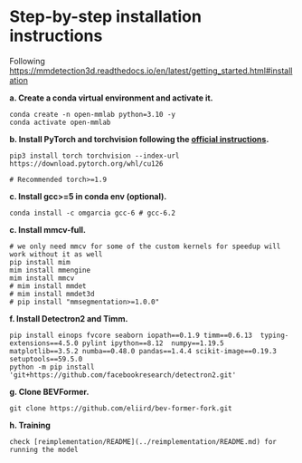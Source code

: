 # Step-by-step installation instructions

Following https://mmdetection3d.readthedocs.io/en/latest/getting_started.html#installation



**a. Create a conda virtual environment and activate it.**
```shell
conda create -n open-mmlab python=3.10 -y
conda activate open-mmlab
```

**b. Install PyTorch and torchvision following the [official instructions](https://pytorch.org/).**
```shell
pip3 install torch torchvision --index-url https://download.pytorch.org/whl/cu126

# Recommended torch>=1.9

```

**c. Install gcc>=5 in conda env (optional).**
```shell
conda install -c omgarcia gcc-6 # gcc-6.2
```

**c. Install mmcv-full.**
```shell
# we only need mmcv for some of the custom kernels for speedup will work without it as well
pip install mim
mim install mmengine
mim install mmcv
# mim install mmdet
# mim install mmdet3d
# pip install "mmsegmentation>=1.0.0"
```

**f. Install Detectron2 and Timm.**
```shell
pip install einops fvcore seaborn iopath==0.1.9 timm==0.6.13  typing-extensions==4.5.0 pylint ipython==8.12  numpy==1.19.5 matplotlib==3.5.2 numba==0.48.0 pandas==1.4.4 scikit-image==0.19.3 setuptools==59.5.0
python -m pip install 'git+https://github.com/facebookresearch/detectron2.git'
```


**g. Clone BEVFormer.**
```
git clone https://github.com/eliird/bev-former-fork.git
```

**h. Training**
```
check [reimplementation/README](../reimplementation/README.md) for running the model


